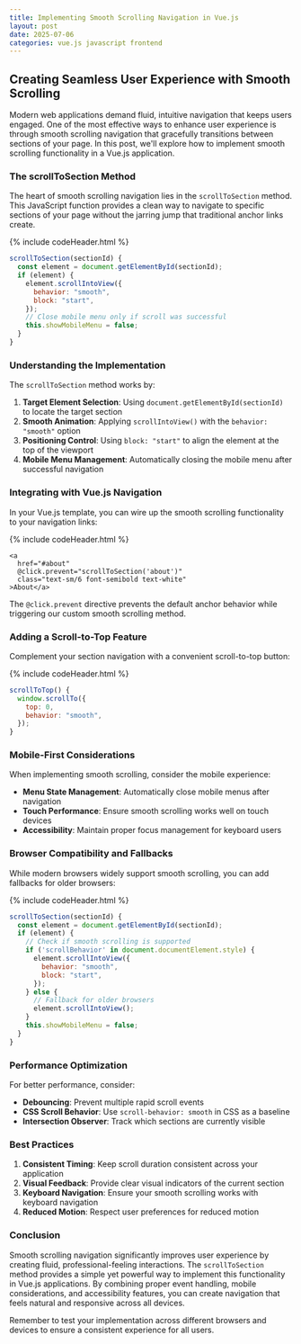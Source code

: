 ```yaml
---
title: Implementing Smooth Scrolling Navigation in Vue.js
layout: post
date: 2025-07-06
categories: vue.js javascript frontend
---
```


## Creating Seamless User Experience with Smooth Scrolling

Modern web applications demand fluid, intuitive navigation that keeps users engaged. One of the most effective ways to enhance user experience is through smooth scrolling navigation that gracefully transitions between sections of your page. In this post, we'll explore how to implement smooth scrolling functionality in a Vue.js application.

### The scrollToSection Method

The heart of smooth scrolling navigation lies in the `scrollToSection` method. This JavaScript function provides a clean way to navigate to specific sections of your page without the jarring jump that traditional anchor links create.

{% include codeHeader.html %}
```javascript
scrollToSection(sectionId) {
  const element = document.getElementById(sectionId);
  if (element) {
    element.scrollIntoView({
      behavior: "smooth",
      block: "start",
    });
    // Close mobile menu only if scroll was successful
    this.showMobileMenu = false;
  }
}
```

### Understanding the Implementation

The `scrollToSection` method works by:

1. **Target Element Selection**: Using `document.getElementById(sectionId)` to locate the target section
2. **Smooth Animation**: Applying `scrollIntoView()` with the `behavior: "smooth"` option
3. **Positioning Control**: Using `block: "start"` to align the element at the top of the viewport
4. **Mobile Menu Management**: Automatically closing the mobile menu after successful navigation

### Integrating with Vue.js Navigation

In your Vue.js template, you can wire up the smooth scrolling functionality to your navigation links:

{% include codeHeader.html %}
```vue
<a
  href="#about"
  @click.prevent="scrollToSection('about')"
  class="text-sm/6 font-semibold text-white"
>About</a>
```

The `@click.prevent` directive prevents the default anchor behavior while triggering our custom smooth scrolling method.

### Adding a Scroll-to-Top Feature

Complement your section navigation with a convenient scroll-to-top button:

{% include codeHeader.html %}
```javascript
scrollToTop() {
  window.scrollTo({
    top: 0,
    behavior: "smooth",
  });
}
```

### Mobile-First Considerations

When implementing smooth scrolling, consider the mobile experience:

- **Menu State Management**: Automatically close mobile menus after navigation
- **Touch Performance**: Ensure smooth scrolling works well on touch devices
- **Accessibility**: Maintain proper focus management for keyboard users

### Browser Compatibility and Fallbacks

While modern browsers widely support smooth scrolling, you can add fallbacks for older browsers:

{% include codeHeader.html %}
```javascript
scrollToSection(sectionId) {
  const element = document.getElementById(sectionId);
  if (element) {
    // Check if smooth scrolling is supported
    if ('scrollBehavior' in document.documentElement.style) {
      element.scrollIntoView({
        behavior: "smooth",
        block: "start",
      });
    } else {
      // Fallback for older browsers
      element.scrollIntoView();
    }
    this.showMobileMenu = false;
  }
}
```

### Performance Optimization

For better performance, consider:

- **Debouncing**: Prevent multiple rapid scroll events
- **CSS Scroll Behavior**: Use `scroll-behavior: smooth` in CSS as a baseline
- **Intersection Observer**: Track which sections are currently visible

### Best Practices

1. **Consistent Timing**: Keep scroll duration consistent across your application
2. **Visual Feedback**: Provide clear visual indicators of the current section
3. **Keyboard Navigation**: Ensure your smooth scrolling works with keyboard navigation
4. **Reduced Motion**: Respect user preferences for reduced motion

### Conclusion

Smooth scrolling navigation significantly improves user experience by creating fluid, professional-feeling interactions. The `scrollToSection` method provides a simple yet powerful way to implement this functionality in Vue.js applications. By combining proper event handling, mobile considerations, and accessibility features, you can create navigation that feels natural and responsive across all devices.

Remember to test your implementation across different browsers and devices to ensure a consistent experience for all users.